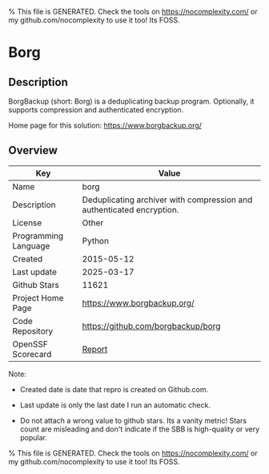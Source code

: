 
% This file is GENERATED. Check the tools on https://nocomplexity.com/ or my github.com/nocomplexity to use it too! Its FOSS. 

# Borg

## Description 

BorgBackup (short: Borg) is a deduplicating backup program. Optionally, it supports compression and authenticated encryption.

Home page for this solution: https://www.borgbackup.org/ 

## Overview 

| Key | Value |
| --- | --- |
| Name | borg |
| Description | Deduplicating archiver with compression and authenticated encryption. |
| License | Other |
| Programming Language | Python |
| Created | 2015-05-12 |
| Last update | 2025-03-17 |
| Github Stars | 11621 |
| Project Home Page | https://www.borgbackup.org/ |
| Code Repository | https://github.com/borgbackup/borg |
| OpenSSF Scorecard | [Report](https://securityscorecards.dev/viewer/?uri=github.com/borgbackup/borg) |

Note:
 - Created date is date that repro is created on Github.com. 

- Last update is only the last date I run an automatic check. 

- Do not attach a wrong value to github stars. Its a vanity metric! Stars count are misleading and 
don't indicate if the SBB is high-quality or very popular.

% This file is GENERATED. Check the tools on https://nocomplexity.com/ or my github.com/nocomplexity to use it too! Its FOSS. 

